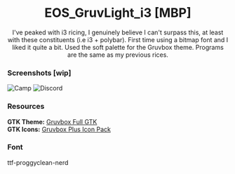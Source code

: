 <p align="center">
	<h1 align="center">EOS_GruvLight_i3 [MBP]</h1>
</p>
<p align = "center"> I've peaked with i3 ricing, I genuinely believe I can't surpass this, at least with these constituents (i.e i3 + polybar). First time using a bitmap font and I liked it quite a bit. Used the soft palette for the Gruvbox theme. Programs are the same as my previous rices.</p>

### Screenshots [wip]
![Camp](https://github.com/MujtabaAsim/dots/assets/62666332/6d738da6-76e1-427c-ba9d-214bde36c4c7)
![Discord](https://github.com/MujtabaAsim/GruvboxLight-Discord/assets/62666332/3d09d978-9f80-46e7-a7d5-f9d13a42de14)

### Resources
<b>GTK Theme:</b> [Gruvbox Full GTK](https://github.com/esmaeilytabar/gruvbox-full-gtk/) <br>
<b>GTK Icons:</b> [Gruvbox Plus Icon Pack](https://github.com/SylEleuth/gruvbox-plus-icon-pack) <br>

### Font
ttf-proggyclean-nerd
